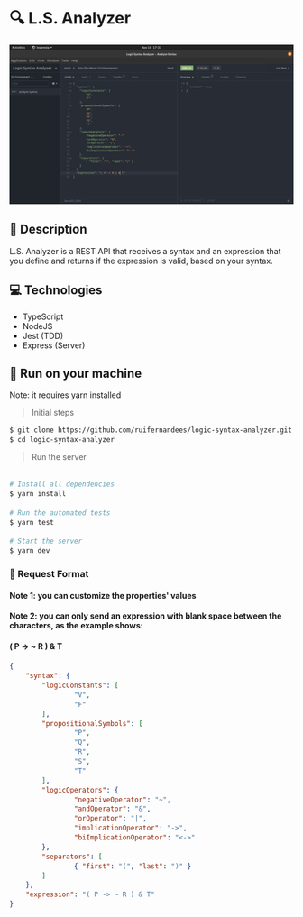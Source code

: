 # 🔍 L.S. Analyzer
<img src="prints/insomnia.png" alt="Logic Syntax Analyzer request on Insomnia">

## 📝 Description
L.S. Analyzer is a REST API that receives a syntax and an expression that you define and returns if the expression is valid, based on your syntax.

## 💻 Technologies
- TypeScript
- NodeJS
- Jest (TDD)
- Express (Server)

## 🚀 Run on your machine
Note: it requires yarn installed 

> Initial steps
```bash
$ git clone https://github.com/ruifernandees/logic-syntax-analyzer.git
$ cd logic-syntax-analyzer
```

> Run the server
```bash

# Install all dependencies
$ yarn install

# Run the automated tests
$ yarn test

# Start the server
$ yarn dev
```

### 📄 Request Format
#### Note 1: you can customize the properties' values
#### Note 2: you can only send an expression with blank space between the characters, as the example shows: 
#### ( P -> ~ R ) & T
```json
{
	"syntax": {
		"logicConstants": [
				"V",
				"F"
		],
		"propositionalSymbols": [
				"P",
				"Q",
				"R",
				"S",
				"T"
		],
		"logicOperators": {
				"negativeOperator": "~",
				"andOperator": "&",
				"orOperator": "|",
				"implicationOperator": "->",
				"biImplicationOperator": "<->"
		},
		"separators": [
				{ "first": "(", "last": ")" }
		]
	},
	"expression": "( P -> ~ R ) & T"
}
```
